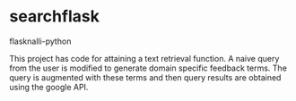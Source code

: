 searchflask
===========

flasknalli-python

This project has code for attaining a text retrieval function.
A naive query from the user is modified to generate domain specific feedback terms.
The query is augmented with these terms and then query results are
obtained using the google API.
